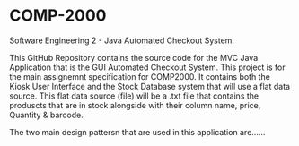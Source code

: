 # COMP-2000
Software Engineering 2 - Java Automated Checkout System.

This GitHub Repository contains the source code for the MVC Java Application that is the GUI Automated Checkout System. This project is for the main assignemnt specification for COMP2000. It contains both the Kiosk User Interface and the Stock Database system that will use a flat data source. This flat data source (file) will be a .txt file that contains the produscts that are in stock alongside with their column name, price, Quantity & barcode.

The two main design pattersn that are used in this application are......


